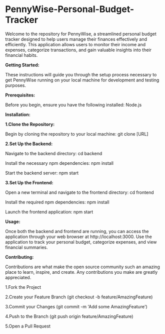# PennyWise-Personal-Budget-Tracker

Welcome to the repository for PennyWise, a streamlined personal budget tracker designed to help users manage their finances effectively and efficiently. This application allows users to monitor their income and expenses, categorize transactions, and gain valuable insights into their financial habits.

**Getting Started:**

These instructions will guide you through the setup process necessary to get PennyWise running on your local machine for development and testing purposes.

**Prerequisites:**

Before you begin, ensure you have the following installed:
Node.js

**Installation:**

  **1.Clone the Repository:**
  
  Begin by cloning the repository to your local machine:
  git clone [URL]
  
  **2.Set Up the Backend:**
  
  Navigate to the backend directory:
  cd backend
  
  Install the necessary npm dependencies:
  npm install
  
  Start the backend server:
  npm start

  **3.Set Up the Frontend:**
  
  Open a new terminal and navigate to the frontend directory:
  cd frontend
  
  Install the required npm dependencies:
  npm install
  
  Launch the frontend application:
  npm start

**Usage:**

Once both the backend and frontend are running, you can access the application through your web browser at http://localhost:3000. Use the application to track your personal budget, categorize expenses, and view financial summaries.

**Contributing:**

Contributions are what make the open source community such an amazing place to learn, inspire, and create. Any contributions you make are greatly appreciated.

  1.Fork the Project
  
  2.Create your Feature Branch (git checkout -b feature/AmazingFeature)
  
  3.Commit your Changes (git commit -m 'Add some AmazingFeature')
  
  4.Push to the Branch (git push origin feature/AmazingFeature)
  
  5.Open a Pull Request

